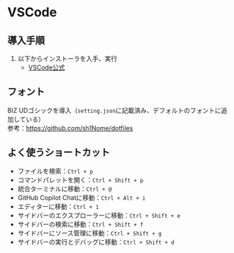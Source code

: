 # VSCode
## 導入手順
1. 以下からインストーラを入手、実行
    - [VSCode公式](https://code.visualstudio.com/download)

## フォント
BIZ UDゴシックを導入（`setting.json`に記載済み、デフォルトのフォントに追加している）  
参考：https://github.com/sh1Nome/dotfiles

## よく使うショートカット
* ファイルを検索：`Ctrl + p`
* コマンドパレットを開く：`Ctrl + Shift + p`
* 統合ターミナルに移動：`Ctrl + @`
* GitHub Copilot Chatに移動：`Ctrl + Alt + i`
* エディターに移動：`Ctrl + 1`
* サイドバーのエクスプローラーに移動：`Ctrl + Shift + e`
* サイドバーの検索に移動：`Ctrl + Shift + f`
* サイドバーにソース管理に移動：`Ctrl + Shift + g`
* サイドバーの実行とデバッグに移動：`Ctrl + Shift + d`

